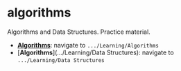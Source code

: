 # algorithms
Algorithms and Data Structures. Practice material.

* [**Algorithms**](.../Learning/Algorithms): navigate to `.../Learning/Algorithms`
* [**Algorithms**](.../Learning/Data Structures): navigate to `.../Learning/Data Structures`
